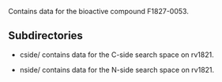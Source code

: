 Contains data for the bioactive compound F1827-0053.

## Subdirectories

- cside/ contains data for the C-side search space on rv1821.

- nside/ contains data for the N-side search space on rv1821.

